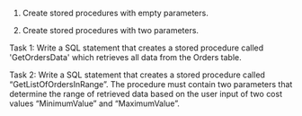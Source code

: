 1. Create stored procedures with empty parameters.

2. Create stored procedures with two parameters.

Task 1: Write a SQL statement that creates a stored procedure called 'GetOrdersData' which retrieves all data from the Orders table.

Task 2: Write a SQL statement that creates a stored procedure called “GetListOfOrdersInRange”. The procedure must contain two parameters that determine the range of retrieved data based on the user input of two cost values “MinimumValue” and “MaximumValue”.


